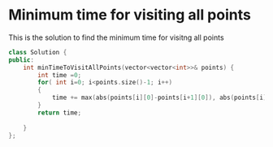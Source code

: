 # Minimum time for visiting all points

This is the solution to find the minimum time for visitng all points

```cpp
class Solution {
public:
    int minTimeToVisitAllPoints(vector<vector<int>>& points) {
        int time =0;
        for( int i=0; i<points.size()-1; i++)
        {
            time += max(abs(points[i][0]-points[i+1][0]), abs(points[i][1]-points[i+1][1]));
        }
        return time;
        
    }
};
```